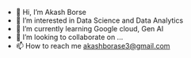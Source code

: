 - 👋 Hi, I’m Akash Borse
- 👀 I’m interested in Data Science and Data Analytics
- 🌱 I’m currently learning Google cloud, Gen AI
- 💞️ I’m looking to collaborate on ...
- 📫 How to reach me akashborase3@gmail.com

<!---
Akashborse3/Akashborse3 is a ✨ special ✨ repository because its `README.md` (this file) appears on your GitHub profile.
You can click the Preview link to take a look at your changes.
--->
